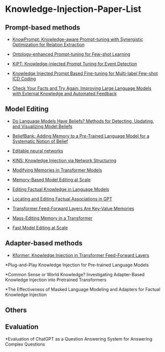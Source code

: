 # Knowledge-Injection-Paper-List

## Prompt-based methods

* [KnowPrompt: Knowledge-aware Prompt-tuning with Synergistic Optimization for Relation Extraction](https://dl.acm.org/doi/abs/10.1145/3485447.3511998?casa_token=1q-XyTkqEM4AAAAA:Wt3G5IX-KkFIfDCMD9GGt94wnO0TgqkSQwE-ClbqhynqD07zSkpJJ6ckGWBbaf_iEU6GkqGJl3ZSjg)

* [Ontology-enhanced Prompt-tuning for Few-shot Learning](https://dl.acm.org/doi/abs/10.1145/3485447.3511921?casa_token=5nwfixty1ekAAAAA:-7oXtfRQZ1AHtzHw4Mhp7zM88CtWQqRJ7rpu0CLTRUk62CQE5kdK8rzVbc7nREz5PTwHYJqXipLeFw)

* [KiPT: Knowledge-injected Prompt Tuning for Event Detection](https://aclanthology.org/2022.coling-1.169/)
 
* [Knowledge Injected Prompt Based Fine-tuning for Multi-label Few-shot ICD Coding](https://arxiv.org/abs/2210.03304)

* [Check Your Facts and Try Again: Improving Large Language Models with External Knowledge and Automated Feedback](https://arxiv.org/abs/2302.12813)

## Model Editing

* [Do Language Models Have Beliefs? Methods for Detecting, Updating, and Visualizing Model Beliefs](https://arxiv.org/abs/2111.13654)

* [BeliefBank: Adding Memory to a Pre-Trained Language Model for a Systematic Notion of Belief](https://arxiv.org/abs/2109.14723)

* [Editable neural networks](https://arxiv.org/abs/2004.00345)

* [KINS: Knowledge Injection via Network Structuring](https://cris.unibo.it/bitstream/11585/899494/1/paper_25.pdf)

* [Modifying Memories in Transformer Models](https://arxiv.org/abs/2012.00363)

* [Memory-Based Model Editing at Scale](https://proceedings.mlr.press/v162/mitchell22a.html?_hsenc=p2ANqtz-8PcBZg33YLCBAVdcZ55PYZXm2xs6OJ8qM1z5cu9NWDbYyx8ey70v--e65rovexQfK34-tjgKdTMqKyU1nNVowzXjY-bA&_hsmi=226067236&utm_source=pocket_mylist)

* [Editing Factual Knowledge in Language Models](https://arxiv.org/abs/2104.08164)

* [Locating and Editing Factual Associations in GPT](https://openreview.net/forum?id=-h6WAS6eE4)

* [Transformer Feed-Forward Layers Are Key-Value Memories](https://arxiv.org/abs/2012.14913)

* [Mass-Editing Memory in a Transformer](https://arxiv.org/abs/2210.07229)

* [Fast Model Editing at Scale](https://arxiv.org/abs/2110.11309)

## Adapter-based methods

* [Kformer: Knowledge Injection in Transformer Feed-Forward Layers](https://link.springer.com/chapter/10.1007/978-3-031-17120-8_11)
 
*Plug-and-Play Knowledge Injection for Pre-trained Language Models

*Common Sense or World Knowledge? Investigating Adapter-Based Knowledge Injection into Pretrained Transformers

*The Effectiveness of Masked Language Modeling and Adapters for Factual Knowledge Injection

## Others

## Evaluation

*Evaluation of ChatGPT as a Question Answering System for Answering Complex Questions
